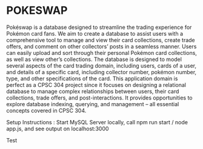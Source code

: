 # POKESWAP
Pokéswap is a database designed to streamline the trading experience for Pokémon card fans. We aim to create a database to assist users with a comprehensive tool to manage and view their card collections, create trade offers, and comment on other collectors’ posts in a seamless manner. Users can easily upload and sort through their personal Pokémon card collections, as well as view other’s collections. The database is designed to model several aspects of the card trading domain, including users, cards of a user, and details of a specific card, including collector number, pokémon number, type, and other specifications of the card. This application domain is perfect as a CPSC 304 project since it focuses on designing a relational database to manage complex relationships between users, their card collections, trade offers, and post-interactions. It provides opportunities to explore database indexing, querying, and management – all essential concepts covered in CPSC 304.

Setup Instructions : Start MySQL Server locally, call npm run start / node app.js, and see output on localhost:3000

Test